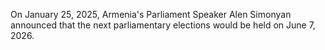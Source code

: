 On January 25, 2025, Armenia's Parliament Speaker Alen Simonyan announced that the next parliamentary elections would be held on June 7, 2026.

